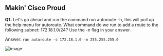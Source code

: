 ## Makin' Cisco Proud 

**Q1:** Let's go ahead and run the command run autoroute -h, this will pull up the help menu for autoroute. What command do we run to add a route to the following subnet: 172.18.1.0/24? Use the -n flag in your answer.

Answer: `run autoroute -s 172.18.1.0 -n 255.255.255.0`

![image](https://user-images.githubusercontent.com/33615252/107785870-238c5c80-6d73-11eb-9d29-7fa0ef37dd83.png)
